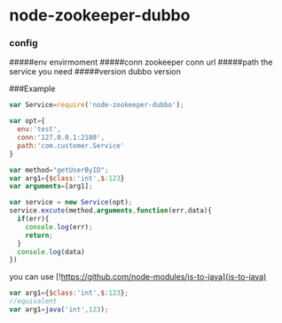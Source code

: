 # node-zookeeper-dubbo
### config
#####env
envirmoment
#####conn
zookeeper conn url
#####path
the service you need
#####version
dubbo version

###Example
```javascript
var Service=require('node-zookeeper-dubbo');

var opt={
  env:'test',
  conn:'127.0.0.1:2180',
  path:'com.customer.Service'
}

var method="getUserByID";
var arg1={$class:'int',$:123}
var arguments=[arg1];

var service = new Service(opt);
service.excute(method,arguments,function(err,data){
  if(err){
    console.log(err);
    return;
  }
  console.log(data)
})
```
you can use [!https://github.com/node-modules/js-to-java](js-to-java)
```javascript
var arg1={$class:'int',$:123};
//equivalent
var arg1=java('int',123);
```




